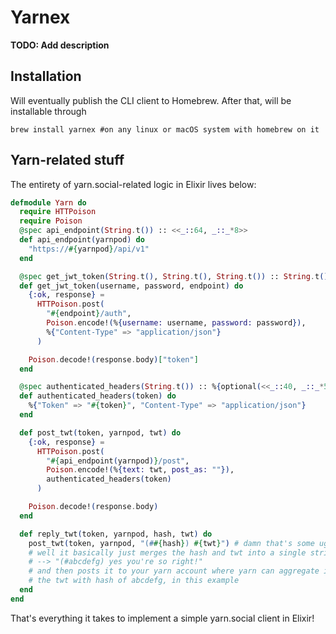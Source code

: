 # Yarnex

**TODO: Add description**

## Installation

Will eventually publish the CLI client to Homebrew. After that, will be installable through 
```fish
brew install yarnex #on any linux or macOS system with homebrew on it
```

<!-- If [available in Hex](https://hex.pm/docs/publish), the package can be installed
by adding `yarnex` to your list of dependencies in `mix.exs`:

```elixir
def deps do
  [
    {:yarnex, "~> 0.1.0"}
  ]
end
```

Documentation can be generated with [ExDoc](https://github.com/elixir-lang/ex_doc)
and published on [HexDocs](https://hexdocs.pm). Once published, the docs can
be found at <https://hexdocs.pm/yarnex>. -->


## Yarn-related stuff

The entirety of yarn.social-related logic in Elixir lives below:

```elixir 
defmodule Yarn do
  require HTTPoison
  require Poison
  @spec api_endpoint(String.t()) :: <<_::64, _::_*8>>
  def api_endpoint(yarnpod) do
    "https://#{yarnpod}/api/v1"
  end

  @spec get_jwt_token(String.t(), String.t(), String.t()) :: String.t()
  def get_jwt_token(username, password, endpoint) do
    {:ok, response} =
      HTTPoison.post(
        "#{endpoint}/auth",
        Poison.encode!(%{username: username, password: password}),
        %{"Content-Type" => "application/json"}
      )

    Poison.decode!(response.body)["token"]
  end

  @spec authenticated_headers(String.t()) :: %{optional(<<_::40, _::_*56>>) => binary}
  def authenticated_headers(token) do
    %{"Token" => "#{token}", "Content-Type" => "application/json"}
  end

  def post_twt(token, yarnpod, twt) do
    {:ok, response} =
      HTTPoison.post(
        "#{api_endpoint(yarnpod)}/post",
        Poison.encode!(%{text: twt, post_as: ""}),
        authenticated_headers(token)
      )

    Poison.decode!(response.body)
  end

  def reply_twt(token, yarnpod, hash, twt) do
    post_twt(token, yarnpod, "(##{hash}) #{twt}") # damn that's some ugly code
    # well it basically just merges the hash and twt into a single string so it looks like
    # --> "(#abcdefg) yes you're so right!"
    # and then posts it to your yarn account where yarn can aggregate it into being a reply to
    # the twt with hash of abcdefg, in this example
  end
end
```
That's everything it takes to implement a simple yarn.social client in Elixir! 

